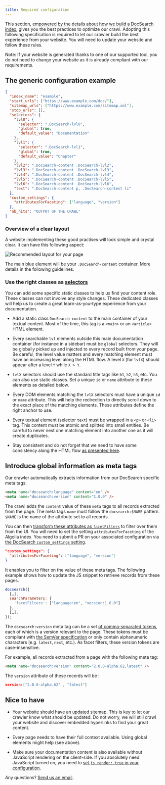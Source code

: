 ```yaml
---
title: Required configuration
---
```


This section, [empowered by the details about how we build a DocSearch
index][1], gives you the best practices to optimize our crawl. Adopting this
following specification is required to let our crawler build the best experience
from your website. You will need to update your website and follow these rules.

Note: If your website is generated thanks to one of our supported tool, you do
not need to change your website as it is already compliant with our
requirements.

## The generic configuration example

```json
{
  "index_name": "example",
  "start_urls": ["https://www.example.com/doc/"],
  "sitemap_urls": ["https://www.example.com/sitemap.xml"],
  "stop_urls": [],
  "selectors": {
    "lvl0": {
      "selector": ".DocSearch-lvl0",
      "global": true,
      "default_value": "Documentation"
    },
    "lvl1": {
      "selector": ".DocSearch-lvl1",
      "global": true,
      "default_value": "Chapter"
    },
    "lvl2": ".DocSearch-content .DocSearch-lvl2",
    "lvl3": ".DocSearch-content .DocSearch-lvl3",
    "lvl4": ".DocSearch-content .DocSearch-lvl4",
    "lvl5": ".DocSearch-content .DocSearch-lvl5",
    "lvl6": ".DocSearch-content .DocSearch-lvl6",
    "text": ".DocSearch-content p, .DocSearch-content li"
  },
  "custom_settings": {
    "attributesForFaceting": ["language", "version"]
  },
  "nb_hits": "OUTPUT OF THE CRAWL"
}
```

### Overview of a clear layout

A website implementing these good practises will look simple and crystal clear.
It can have this following aspect:

<img src="https://docsearch.algolia.com/img/assets/recommended-layout.png" alt="Recommended layout for your page"/>

The main blue element will be your `.DocSearch-content` container. More details
in the following guidelines.

### Use the right classes as [selectors][2]

You can add some specific static classes to help us find your content role.
These classes can not involve any style changes. These dedicated classes will
help us to create a great learn-as-you-type experience from your documentation.

- Add a static class `DocSearch-content` to the main container of your textual
  content. Most of the time, this tag is a `<main>` or an `<article>` HTML
  element.

- Every searchable `lvl` elements outside this main documentation container (for
  instance in a sidebar) must be `global` selectors. They will be globally
  picked up and injected to every record built from your page. Be careful, the
  level value matters and every matching element must have an increasing level
  along the HTML flow. A level `X` (for `lvlX`) should appear after a level `Y`
  while `X > Y`.

- `lvlX` selectors should use the standard title tags like `h1`, `h2`, `h3`,
  etc. You can also use static classes. Set a unique `id` or `name` attribute to
  these elements as detailed below.

- Every DOM elements matching the `lvlX` selectors must have a unique `id` or
  `name` attribute. This will help the redirection to directly scroll down to
  the exact place of the matching elements. These attributes define the right
  anchor to use.

- Every textual element (selector `text`) must be wrapped in a `<p>` or `<li>`
  tag. This content must be atomic and splitted into small entities. Be careful
  to never nest one matching element into another one as it will create
  duplicates.

- Stay consistent and do not forget that we need to have some consistency along
  the HTML flow [as presented here][1].

## Introduce global information as meta tags

Our crawler automatically extracts information from our DocSearch specific meta
tags:

```html
<meta name="docsearch:language" content="en" />
<meta name="docsearch:version" content="1.0.0" />
```

The crawl adds the `content` value of these `meta` tags to all records extracted
from the page. The meta tags `name` must follow the `docsearch:$NAME` pattern.
`$NAME` is the name of the attribute set to all records.

You can then [transform these attributes as `facetFilters`][3] to filter over
them from the UI. You will need to set the setting `attributesForFaceting` of
the Algolia index. You need to submit a PR on your associated configuration via
[the DocSearch `custom_settings` setting][4].

```json
"custom_settings": {
  "attributesForFaceting": ["language", "version"]
}
```

It enables you to filter on the value of these meta tags. The following example
shows how to update the JS snippet to retrieve records from these pages.

```js
docsearch({
  […],
  searchParameters: {
    'facetFilters': ["language:en", "version:1.0.0"]
  },
  […],
});
```

The `docsearch:version` meta tag can be a set [of comma-separated tokens][5],
each of which is a version relevant to the page. These tokens must be compliant
with [the SemVer specification][6] or only contain alphanumeric characters (e.g.
`latest`, `next`, etc.). As facet filters, these version tokens are
case-insensitive.

For example, all records extracted from a page with the following meta tag:

```html
<meta name="docsearch:version" content="2.0.0-alpha.62,latest" />
```

The `version` attribute of these records will be :

```json
version:["2.0.0-alpha.62" , "latest"]
```

## Nice to have

- Your website should have [an updated sitemap][7]. This is key to let our
  crawler know what should be updated. Do not worry, we will still crawl your
  website and discover embedded hyperlinks to find your great content.

- Every page needs to have their full context available. Using global elements
  might help (see above).

- Make sure your documentation content is also available without JavaScript
  rendering on the client-side. If you absolutely need JavaScript turned on, you
  need to [set `js_render: true` in your configuration][8].

Any questions? [Send us an email][9].

[1]: how-do-we-build-an-index.mdx
[2]: config-file.md#selectors
[3]:
  https://www.algolia.com/doc/guides/managing-results/refine-results/faceting/
[4]: config-file.md#custom_settings-optional
[5]:
  https://html.spec.whatwg.org/dev/common-microsyntaxes.html#comma-separated-tokens
[6]: https://semver.org/
[7]: https://www.sitemaps.org/
[8]: config-file.md#js_render-optional
[9]: mailto:DocSearch@algolia.com
